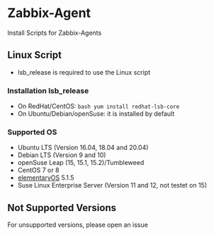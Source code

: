 # Zabbix-Agent
Install Scripts for Zabbix-Agents

## Linux Script
- lsb_release is required to use the Linux script

### Installation lsb_release
- On RedHat/CentOS:
```bash yum install redhat-lsb-core```
- On Ubuntu/Debian/openSuse: it is installed by default

### Supported OS
- Ubuntu LTS (Version 16.04, 18.04 and 20.04)
- Debian LTS (Version 9 and 10)
- openSuse Leap (15, 15.1, 15.2)/Tumbleweed
- CentOS 7 or 8
- [elementaryOS](https://elementary.io/) 5.1.5
- Suse Linux Enterprise Server (Version 11 and 12, not testet on 15)

## Not Supported Versions
For unsupported versions, please open an issue
